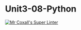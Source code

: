 # Unit3-08-Python
[![Mr Coxall's Super Linter](https://github.com/ICS3U-C-Programming-Volodymyr-K/Unit3-08-Python/workflows/Mr%20Coxall's%20Super%20Linter/badge.svg)](https://github.com/ICS3U-C-Programming-Volodymyr-K/Unit3-08-Python/actions/)
